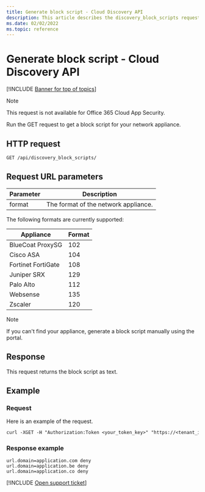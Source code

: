 ```yaml
---
title: Generate block script - Cloud Discovery API
description: This article describes the discovery_block_scripts request in the Defender for Cloud Apps Cloud Discovery API.
ms.date: 02/02/2022
ms.topic: reference
---
```

# Generate block script - Cloud Discovery API

[!INCLUDE [Banner for top of topics](includes/banner.md)]

> [!NOTE]
> This request is not available for Office 365 Cloud App Security.

Run the GET request to get a block script for your network appliance.

## HTTP request

```rest
GET /api/discovery_block_scripts/
```

## Request URL parameters

| Parameter | Description |
| --- | --- |
| format | The format of the network appliance. |

The following formats are currently supported:

| Appliance | Format |
| --- | --- |
| BlueCoat ProxySG | 102 |
| Cisco ASA | 104 |
| Fortinet FortiGate | 108 |
| Juniper SRX | 129 |
| Palo Alto | 112 |
| Websense | 135 |
| Zscaler | 120 |

> [!NOTE]
> If you can't find your appliance, generate a block script manually using the portal.

## Response

This request returns the block script as text.

## Example

### Request

Here is an example of the request.

```rest
curl -XGET -H "Authorization:Token <your_token_key>" "https://<tenant_id>.<tenant_region>.contoso.com/api/discovery_block_scripts/?format=102&type=banned"
```

### Response example

```text
url.domain=application.com deny
url.domain=application.be deny
url.domain=application.co deny
```

[!INCLUDE [Open support ticket](includes/support.md)]
